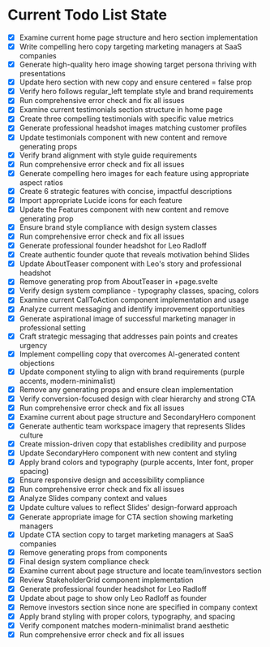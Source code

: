 <!-- DO NOT EDIT - Managed by todo_list tool -->
<!-- Updated: 2025-09-24T12:18:39.406Z -->

# Current Todo List State

- [x] Examine current home page structure and hero section implementation
- [x] Write compelling hero copy targeting marketing managers at SaaS companies
- [x] Generate high-quality hero image showing target persona thriving with presentations
- [x] Update hero section with new copy and ensure centered = false prop
- [x] Verify hero follows regular_left template style and brand requirements
- [x] Run comprehensive error check and fix all issues
- [x] Examine current testimonials section structure in home page
- [x] Create three compelling testimonials with specific value metrics
- [x] Generate professional headshot images matching customer profiles
- [x] Update testimonials component with new content and remove generating props
- [x] Verify brand alignment with style guide requirements
- [x] Run comprehensive error check and fix all issues
- [x] Generate compelling hero images for each feature using appropriate aspect ratios
- [x] Create 6 strategic features with concise, impactful descriptions
- [x] Import appropriate Lucide icons for each feature
- [x] Update the Features component with new content and remove generating prop
- [x] Ensure brand style compliance with design system classes
- [x] Run comprehensive error check and fix all issues
- [x] Generate professional founder headshot for Leo Radloff
- [x] Create authentic founder quote that reveals motivation behind Slides
- [x] Update AboutTeaser component with Leo's story and professional headshot
- [x] Remove generating prop from AboutTeaser in +page.svelte
- [x] Verify design system compliance - typography classes, spacing, colors
- [x] Examine current CallToAction component implementation and usage
- [x] Analyze current messaging and identify improvement opportunities
- [x] Generate aspirational image of successful marketing manager in professional setting
- [x] Craft strategic messaging that addresses pain points and creates urgency
- [x] Implement compelling copy that overcomes AI-generated content objections
- [x] Update component styling to align with brand requirements (purple accents, modern-minimalist)
- [x] Remove any generating props and ensure clean implementation
- [x] Verify conversion-focused design with clear hierarchy and strong CTA
- [x] Run comprehensive error check and fix all issues
- [x] Examine current about page structure and SecondaryHero component
- [x] Generate authentic team workspace imagery that represents Slides culture
- [x] Create mission-driven copy that establishes credibility and purpose
- [x] Update SecondaryHero component with new content and styling
- [x] Apply brand colors and typography (purple accents, Inter font, proper spacing)
- [x] Ensure responsive design and accessibility compliance
- [x] Run comprehensive error check and fix all issues
- [x] Analyze Slides company context and values
- [x] Update culture values to reflect Slides' design-forward approach
- [x] Generate appropriate image for CTA section showing marketing managers
- [x] Update CTA section copy to target marketing managers at SaaS companies
- [x] Remove generating props from components
- [x] Final design system compliance check
- [x] Examine current about page structure and locate team/investors section
- [x] Review StakeholderGrid component implementation
- [x] Generate professional founder headshot for Leo Radloff
- [x] Update about page to show only Leo Radloff as founder
- [x] Remove investors section since none are specified in company context
- [x] Apply brand styling with proper colors, typography, and spacing
- [x] Verify component matches modern-minimalist brand aesthetic
- [x] Run comprehensive error check and fix all issues
